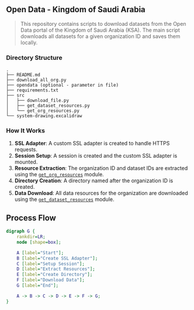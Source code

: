 ## Open Data - Kingdom of Saudi Arabia  
 
> This repository contains scripts to download datasets from the Open Data portal of the Kingdom of Saudi Arabia (KSA). The main script downloads all datasets for a given organization ID and saves them locally.  


### Directory Structure  

```{bash}
.
├── README.md
├── download_all_org.py
├── opendata (optional - parameter in file)
├── requirements.txt
├── src
│   ├── download_file.py
│   ├── get_dataset_resources.py
│   └── get_org_resources.py
└── system-drawing.excalidraw

```

### How It Works

1. **SSL Adapter**: A custom SSL adapter is created to handle HTTPS requests.
2. **Session Setup**: A session is created and the custom SSL adapter is mounted.
3. **Resource Extraction**: The organization ID and dataset IDs are extracted using the [`get_org_resources`](command:_github.copilot.openSymbolFromReferences?%5B%22%22%2C%5B%7B%22uri%22%3A%7B%22scheme%22%3A%22file%22%2C%22authority%22%3A%22%22%2C%22path%22%3A%22%2FUsers%2FEVA%2FDownloads%2FWCD%2Fexercises%2Fopen-data-ksa%2Fdownload_all_org.py%22%2C%22query%22%3A%22%22%2C%22fragment%22%3A%22%22%7D%2C%22pos%22%3A%7B%22line%22%3A17%2C%22character%22%3A16%7D%7D%5D%2C%2258b1143f-d36b-4590-bec8-13913091c2ea%22%5D "Go to definition") module.
4. **Directory Creation**: A directory named after the organization ID is created.
5. **Data Download**: All data resources for the organization are downloaded using the [`get_dataset_resources`](command:_github.copilot.openSymbolFromReferences?%5B%22%22%2C%5B%7B%22uri%22%3A%7B%22scheme%22%3A%22file%22%2C%22authority%22%3A%22%22%2C%22path%22%3A%22%2FUsers%2FEVA%2FDownloads%2FWCD%2Fexercises%2Fopen-data-ksa%2Fdownload_all_org.py%22%2C%22query%22%3A%22%22%2C%22fragment%22%3A%22%22%7D%2C%22pos%22%3A%7B%22line%22%3A17%2C%22character%22%3A35%7D%7D%5D%2C%2258b1143f-d36b-4590-bec8-13913091c2ea%22%5D "Go to definition") module.

## Process Flow

```dot
digraph G {
    rankdir=LR;
    node [shape=box];

    A [label="Start"];
    B [label="Create SSL Adapter"];
    C [label="Setup Session"];
    D [label="Extract Resources"];
    E [label="Create Directory"];
    F [label="Download Data"];
    G [label="End"];

    A -> B -> C -> D -> E -> F -> G;
}
```